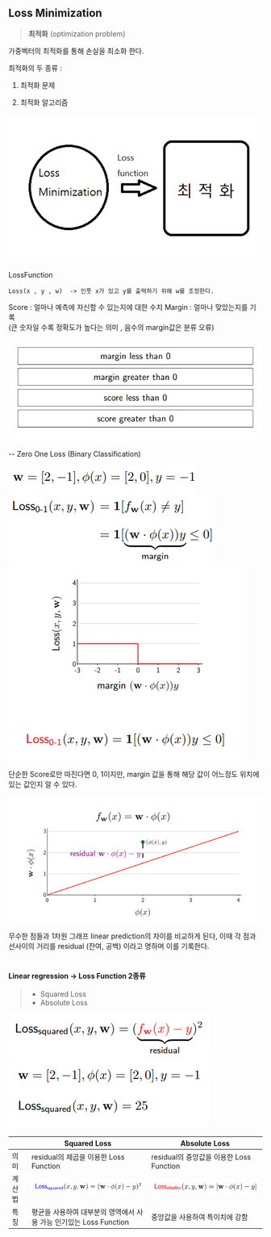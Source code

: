## Loss Minimization

> **최적화** 
> (optimization problem)

가중벡터의 최적화를 통해 손실을 최소화 한다.


최적화의 두 종류 :

1) 최적화 문제

2) 최적화 알고리즘


<img src=./image/LossFunction.png>

LossFunction
```
Loss(x , y , w)  -> 인풋 x가 있고 y를 출력하기 위해 w를 조정한다.
```

Score : 얼마나 예측에 자신할 수 있는지에 대한 수치
Margin : 얼마나 맞았는지를 기록		
(큰 숫자일 수록 정확도가 높다는 의미 , 음수의 margin값은 분류 오류)

<img src=./image/MarginScoreQnA.png>


-- Zero One Loss
(Binary Classification)

<img src=./image/ZOL.png>

<img src=./image/ZOL1.png>

<img src=./image/ZOL2.png>


단순한 Score로만 따진다면  0, 1이지만,
margin 값을 통해 해당 값이 어느정도 위치에 있는 값인지 알 수 있다.

<img src=./image/LinearRegression.png>


무수한 점들과 1차원 그래프 linear prediction의 차이를 비교하게 된다,
이때 각 점과 선사이의 거리를 residual (잔여, 공백) 이라고 명하며 이를 기록한다.

#
#### Linear regression ->  Loss Function 2종류
> - Squared Loss
> - Absolute Loss


<img src=./image/SL1.png> 

<img src=./image/SL2.png> 




|                |Squared Loss|Absolute Loss|
|----------------|-------------------------------|-----------------------------|
|의 미 | residual의 제곱을 이용한 Loss Function            |residual의 중앙값을 이용한 Loss Function |
|계산법          |<img src=./image/squared.png> | <img src=./image/median.png>           |
|특징          | 평균을 사용하여 대부분의 영역에서 사용 가능 인기있는 Loss Function| 중앙값을 사용하여 특이치에 강함 |

<!--stackedit_data:
eyJoaXN0b3J5IjpbNTg0MzcyNTcyLC0xMjA1NTIyMDA1LC01Nz
YxNTY4MiwtMTM4MDMxNDQ4MCwxMzk2ODkxMzg5XX0=
-->